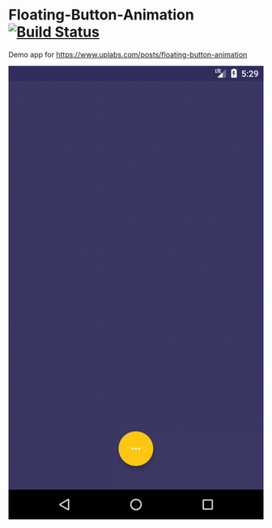 # Floating-Button-Animation [![Build Status](https://travis-ci.org/krunal3kapadiya/Floating-Button-Animation.svg?branch=master)](https://travis-ci.org/krunal3kapadiya/Floating-Button-Animation)
Demo app for https://www.uplabs.com/posts/floating-button-animation

![screenshot](/demo.gif)
